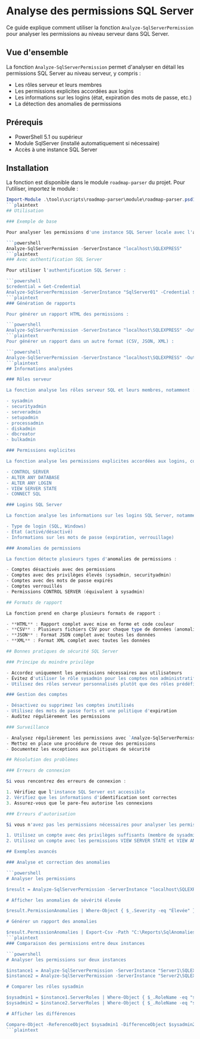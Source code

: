 # Analyse des permissions SQL Server

Ce guide explique comment utiliser la fonction `Analyze-SqlServerPermission` pour analyser les permissions au niveau serveur dans SQL Server.

## Vue d'ensemble

La fonction `Analyze-SqlServerPermission` permet d'analyser en détail les permissions SQL Server au niveau serveur, y compris :

- Les rôles serveur et leurs membres
- Les permissions explicites accordées aux logins
- Les informations sur les logins (état, expiration des mots de passe, etc.)
- La détection des anomalies de permissions

## Prérequis

- PowerShell 5.1 ou supérieur
- Module SqlServer (installé automatiquement si nécessaire)
- Accès à une instance SQL Server

## Installation

La fonction est disponible dans le module `roadmap-parser` du projet. Pour l'utiliser, importez le module :

```powershell
Import-Module .\tools\scripts\roadmap-parser\module\roadmap-parser.psd1
```plaintext
## Utilisation

### Exemple de base

Pour analyser les permissions d'une instance SQL Server locale avec l'authentification Windows :

```powershell
Analyze-SqlServerPermission -ServerInstance "localhost\SQLEXPRESS"
```plaintext
### Avec authentification SQL Server

Pour utiliser l'authentification SQL Server :

```powershell
$credential = Get-Credential
Analyze-SqlServerPermission -ServerInstance "SqlServer01" -Credential $credential
```plaintext
### Génération de rapports

Pour générer un rapport HTML des permissions :

```powershell
Analyze-SqlServerPermission -ServerInstance "localhost\SQLEXPRESS" -OutputPath "C:\Reports\SqlPermissions.html"
```plaintext
Pour générer un rapport dans un autre format (CSV, JSON, XML) :

```powershell
Analyze-SqlServerPermission -ServerInstance "localhost\SQLEXPRESS" -OutputPath "C:\Reports\SqlPermissions.json" -OutputFormat "JSON"
```plaintext
## Informations analysées

### Rôles serveur

La fonction analyse les rôles serveur SQL et leurs membres, notamment :

- sysadmin
- securityadmin
- serveradmin
- setupadmin
- processadmin
- diskadmin
- dbcreator
- bulkadmin

### Permissions explicites

La fonction analyse les permissions explicites accordées aux logins, comme :

- CONTROL SERVER
- ALTER ANY DATABASE
- ALTER ANY LOGIN
- VIEW SERVER STATE
- CONNECT SQL

### Logins SQL Server

La fonction analyse les informations sur les logins SQL Server, notamment :

- Type de login (SQL, Windows)
- État (activé/désactivé)
- Informations sur les mots de passe (expiration, verrouillage)

### Anomalies de permissions

La fonction détecte plusieurs types d'anomalies de permissions :

- Comptes désactivés avec des permissions
- Comptes avec des privilèges élevés (sysadmin, securityadmin)
- Comptes avec des mots de passe expirés
- Comptes verrouillés
- Permissions CONTROL SERVER (équivalent à sysadmin)

## Formats de rapport

La fonction prend en charge plusieurs formats de rapport :

- **HTML** : Rapport complet avec mise en forme et code couleur
- **CSV** : Plusieurs fichiers CSV pour chaque type de données (anomalies, rôles, permissions, logins)
- **JSON** : Format JSON complet avec toutes les données
- **XML** : Format XML complet avec toutes les données

## Bonnes pratiques de sécurité SQL Server

### Principe du moindre privilège

- Accordez uniquement les permissions nécessaires aux utilisateurs
- Évitez d'utiliser le rôle sysadmin pour les comptes non administratifs
- Utilisez des rôles serveur personnalisés plutôt que des rôles prédéfinis trop permissifs

### Gestion des comptes

- Désactivez ou supprimez les comptes inutilisés
- Utilisez des mots de passe forts et une politique d'expiration
- Auditez régulièrement les permissions

### Surveillance

- Analysez régulièrement les permissions avec `Analyze-SqlServerPermission`
- Mettez en place une procédure de revue des permissions
- Documentez les exceptions aux politiques de sécurité

## Résolution des problèmes

### Erreurs de connexion

Si vous rencontrez des erreurs de connexion :

1. Vérifiez que l'instance SQL Server est accessible
2. Vérifiez que les informations d'identification sont correctes
3. Assurez-vous que le pare-feu autorise les connexions

### Erreurs d'autorisation

Si vous n'avez pas les permissions nécessaires pour analyser les permissions :

1. Utilisez un compte avec des privilèges suffisants (membre de sysadmin)
2. Utilisez un compte avec les permissions VIEW SERVER STATE et VIEW ANY DEFINITION

## Exemples avancés

### Analyse et correction des anomalies

```powershell
# Analyser les permissions

$result = Analyze-SqlServerPermission -ServerInstance "localhost\SQLEXPRESS"

# Afficher les anomalies de sévérité élevée

$result.PermissionAnomalies | Where-Object { $_.Severity -eq "Élevée" } | Format-Table

# Générer un rapport des anomalies

$result.PermissionAnomalies | Export-Csv -Path "C:\Reports\SqlAnomalies.csv" -NoTypeInformation
```plaintext
### Comparaison des permissions entre deux instances

```powershell
# Analyser les permissions sur deux instances

$instance1 = Analyze-SqlServerPermission -ServerInstance "Server1\SQLEXPRESS"
$instance2 = Analyze-SqlServerPermission -ServerInstance "Server2\SQLEXPRESS"

# Comparer les rôles sysadmin

$sysadmin1 = $instance1.ServerRoles | Where-Object { $_.RoleName -eq "sysadmin" } | Select-Object -ExpandProperty Members
$sysadmin2 = $instance2.ServerRoles | Where-Object { $_.RoleName -eq "sysadmin" } | Select-Object -ExpandProperty Members

# Afficher les différences

Compare-Object -ReferenceObject $sysadmin1 -DifferenceObject $sysadmin2 -Property MemberName
```plaintext